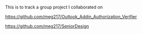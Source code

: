 This is to track a group project I collaborated on

https://github.com/meg217/Outlook_Addin_Authorization_Verifier

https://github.com/meg217/SeniorDesign
